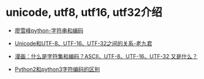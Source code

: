 # unicode, utf8, utf16, utf32介绍

- [廖雪峰python-字符串和编码](https://www.liaoxuefeng.com/wiki/1016959663602400/1017075323632896)

- [Unicode和UTF-8、UTF-16、UTF-32之间的关系-老九君](https://www.cnblogs.com/ljxt/p/11612604.html)

- [漫画：什么是字符集和编码？ASCII、UTF-8、UTF-16、UTF-32 又是什么？](https://www.sohu.com/a/286558310_115128)

- [Python2和python3字符编码的区别](https://www.cnblogs.com/luodaoqi/p/11323828.html)
